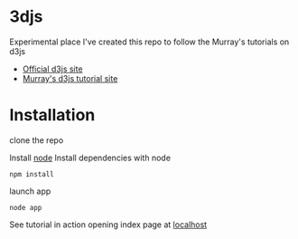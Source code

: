 3djs
====

Experimental place
I've created this repo to follow the Murray's tutorials on d3js

* [Official d3js site](http://http://d3js.org/)
* [Murray's d3js tutorial site](http://alignedleft.com/tutorials/d3)

Installation
==
clone the repo

Install [node](http://nodejs.org/)
Install dependencies with node

```
npm install
```

launch app
```
node app
```

See tutorial in action opening index page at [localhost](http://localhost:3000/)